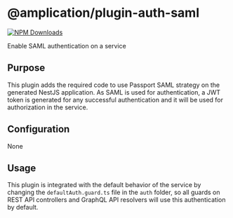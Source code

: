 # @amplication/plugin-auth-saml

[![NPM Downloads](https://img.shields.io/npm/dt/@amplication/plugin-auth-jwt)](https://www.npmjs.com/package/@amplication/plugin-auth-jwt)

Enable SAML authentication on a service

## Purpose

This plugin adds the required code to use Passport SAML strategy on the generated NestJS application. As SAML is used for authentication, a JWT token is generated for any successful authentication and it will be used for authorization in the service.

## Configuration

None

## Usage

This plugin is integrated with the default behavior of the service by changing the `defaultAuth.guard.ts` file in the `auth` folder, so all guards on REST API controllers and GraphQL API resolvers will use this authentication by default.
